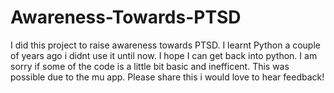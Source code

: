 # Awareness-Towards-PTSD
I did this project to raise awareness towards PTSD. 
I learnt Python a couple of years ago i didnt use it until now.
I hope I can get back into python.
I am sorry if some of the code is a little bit basic and inefficent.
This was possible due to the mu app.
Please share this i would love to hear feedback!
